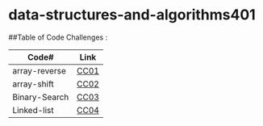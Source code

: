 # data-structures-and-algorithms401


##Table of Code Challenges :

Code#   |  Link
-----------|-----------
array-reverse     | [CC01](https://github.com/Aseelsamer/data-structures-and-algorithms401/tree/array-reverse)
array-shift      | [CC02](https://github.com/Aseelsamer/data-structures-and-algorithms401/tree/array-shift)
Binary-Search      | [CC03](https://github.com/Aseelsamer/data-structures-and-algorithms401/tree/array-binary-search)
Linked-list      | [CC04](https://github.com/Aseelsamer/data-structures-and-algorithms401/tree/linked-list)
